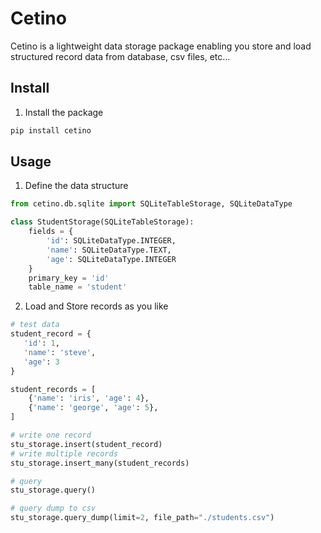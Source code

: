 # Cetino


Cetino is a lightweight data storage package enabling you store and load structured record data from database, csv files, etc...


## Install

1. Install the package

```python
pip install cetino
```

## Usage

1. Define the data structure

```python
from cetino.db.sqlite import SQLiteTableStorage, SQLiteDataType

class StudentStorage(SQLiteTableStorage):
    fields = {
        'id': SQLiteDataType.INTEGER,
        'name': SQLiteDataType.TEXT,
        'age': SQLiteDataType.INTEGER
    }
    primary_key = 'id'
    table_name = 'student'
```

2. Load and Store records as you like

```python
# test data
student_record = {
   'id': 1,
   'name': 'steve',
   'age': 3
}

student_records = [
    {'name': 'iris', 'age': 4},
    {'name': 'george', 'age': 5},
]

# write one record
stu_storage.insert(student_record)
# write multiple records
stu_storage.insert_many(student_records)

# query
stu_storage.query()

# query dump to csv
stu_storage.query_dump(limit=2, file_path="./students.csv")
```
